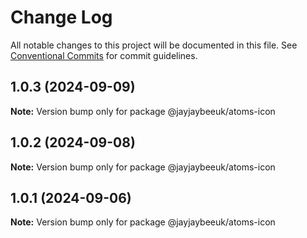 # Change Log

All notable changes to this project will be documented in this file.
See [Conventional Commits](https://conventionalcommits.org) for commit guidelines.

## 1.0.3 (2024-09-09)

**Note:** Version bump only for package @jayjaybeeuk/atoms-icon

## 1.0.2 (2024-09-08)

**Note:** Version bump only for package @jayjaybeeuk/atoms-icon

## 1.0.1 (2024-09-06)

**Note:** Version bump only for package @jayjaybeeuk/atoms-icon
